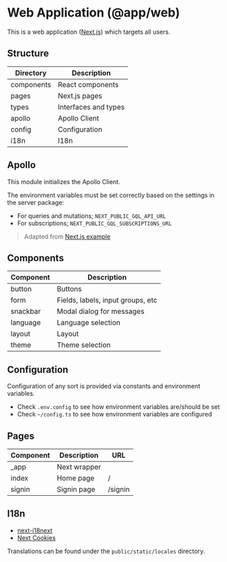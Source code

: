 # Web Application (@app/web)

This is a web application ([Next.js](https://nextjs.org/)) which targets all users.

## Structure

| Directory  | Description          |
| ---------- | -------------------- |
| components | React components     |
| pages      | Next.js pages        |
| types      | Interfaces and types |
| apollo     | Apollo Client        |
| config     | Configuration        |
| i18n       | I18n                 |

## Apollo

This module initializes the Apollo Client.

The environment variables must be set correctly based on the settings in the server package:

- For queries and mutations; `NEXT_PUBLIC_GQL_API_URL`
- For subscriptions; `NEXT_PUBLIC_GQL_SUBSCRIPTIONS_URL`

> Adapted from [Next.js example](https://github.com/vercel/next.js/tree/canary/examples/with-apollo)

## Components

| Component | Description                       |
| --------- | --------------------------------- |
| button    | Buttons                           |
| form      | Fields, labels, input groups, etc |
| snackbar  | Modal dialog for messages         |
| language  | Language selection                |
| layout    | Layout                            |
| theme     | Theme selection                   |

## Configuration

Configuration of any sort is provided via constants and environment variables.

- Check `.env.config` to see how environment variables are/should be set
- Check `~/config.ts` to see how environment variables are configured

## Pages

| Component | Description  | URL     |
| --------- | ------------ | ------- |
| \_app     | Next wrapper |
| index     | Home page    | /       |
| signin    | Signin page  | /signin |

## I18n

- [next-i18next](https://github.com/isaachinman/next-i18next)
- [Next Cookies](https://github.com/matthewmueller/next-cookies)

Translations can be found under the `public/static/locales` directory.
